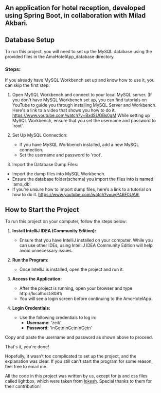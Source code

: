 ## An application for hotel reception, developed using Spring Boot, in collaboration with Milad Akbari.

## Database Setup

To run this project, you will need to set up the MySQL database using the provided files in the AmoHotelApp_database
directory.

### Steps:
If you already have MySQL Workbench set up and know how to use it, you can skip the first step.

1. Open MySQL Workbench and connect to your local MySQL server. (If you don't have MySQL Workbench set up, you can find tutorials on YouTube to guide you through installing MySQL Server and Workbench. Here's a link to a video that shows you how to do it. https://www.youtube.com/watch?v=BxdSUGBs0gM
While setting up MySQL Workbench, ensure that you set the username and password to 'root'.

2. Set Up MySQL Connection:
   - If you have MySQL Workbench installed, add a new MySQL connection.
   - Set the username and password to 'root'.

3. Import the Database Dump Files:

  - Import the dump files into MySQL Workbench.
  - Ensure the database folder(schema) you import the files into is named 'amo_db'.
  - If you’re unsure how to import dump files, here’s a link to a tutorial on how to do it.
  https://www.youtube.com/watch?v=uyP46E0UA9I

## How to Start the Project

To run this project on your computer, follow the steps below:

1. **Install IntelliJ IDEA (Community Edition):**
   - Ensure that you have IntelliJ installed on your computer. While you can use other IDEs, using IntelliJ IDEA Community Edition will help avoid unnecessary issues.

2. **Run the Program:**
   - Once IntelliJ is installed, open the project and run it.

3. **Access the Application:**
   - After the project is running, open your browser and type  http://localhost:8081/
   - You will see a login screen before continuing to the AmoHotelApp.

4. **Login Credentials:**
   - Use the following credentials to log in:
     - **Username:** 'zeik'
     - **Password:** 'InGetnInGetnInGetn'

Copy and paste the username and password as shown above to proceed.

That's it, you're done!

Hopefully, it wasn't too complicated to set up the project, and the explanation was clear. If you still can't start the program for some reason, feel free to email me.

All the code in this project was written by us, except for js and css files called lightbox, which were taken from [lokesh](https://github.com/lokesh/lightbox2). Special thanks to them for their contribution!


